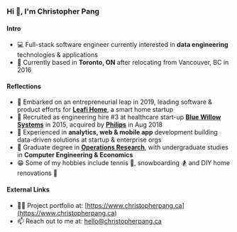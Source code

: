 ### Hi 👋, I'm Christopher Pang

#### Intro

- :computer: Full-stack software engineer currently interested in **data engineering** technologies & applications
- :maple_leaf: Currently based in **Toronto, ON** after relocating from Vancouver, BC in 2016

#### Reflections

- :seedling: Embarked on an entrepreneurial leap in 2019, leading software & product efforts for **[Leafi Home](https://www.leafihome.com)**, a smart home startup
- :raised_hands: Recruited as engineering hire #3 at healthcare start-up **[Blue Willow Systems](https://www.philips.com/a-w/about/news/archive/standard/news/press/2018/20180919-philips-expands-senior-living-resident-safety-solutions-portfolio-via-acquisition-of-blue-willow-systems.html)** in 2015, acquired by **[Philips](https://www.lifeline.philips.com/content/b2b-philips-lifeline/en/business/carepoint-essential.html/)** in Aug 2018
- :rainbow: Experienced in **analytics, web & mobile app** development building data-driven solutions at startup & enterprise orgs
- :school_satchel: Graduate degree in **[Operations Research](https://www.sauder.ubc.ca/programs/masters-degrees/mban)**, with undergraduate studies in **Computer Engineering & Economics**
- :grin: Some of my hobbies include tennis :tennis:, snowboarding :snowboarder: and DIY home renovations :hammer: 

#### External Links

- 👨‍💻 Project portfolio at: [https://www.christopherpang.ca](https://www.christopherpang.ca)
- 📫 Reach out to me at: hello@christopherpang.ca
